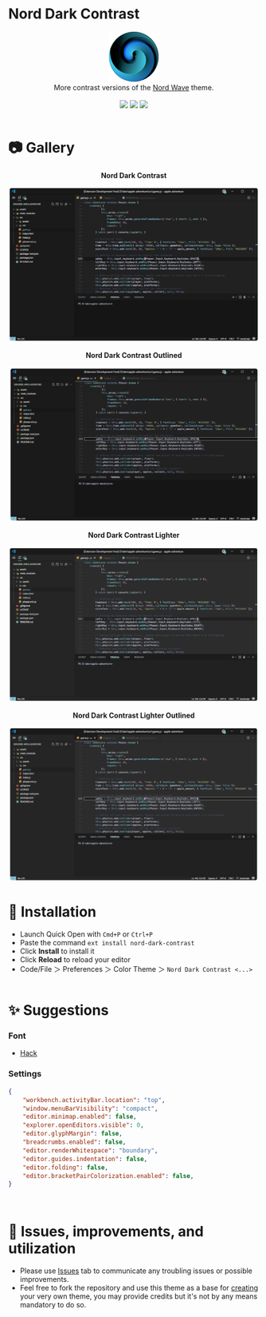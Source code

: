 # Nord Dark Contrast

<div align='center'>
    <img src='assets/icon.png' alt='icon' width='100px'>
    <div>
    More contrast versions of the <a target='_blank' href='https://marketplace.visualstudio.com/items?itemName=dnlytras.nord-wave'>Nord Wave</a> theme.
    </div>
    <br>
    <div>
    <a><img src="https://img.shields.io/visual-studio-marketplace/v/simojanhunen.nord-dark-contrast?color=%230e687c7b&style=for-the-badge" /></a>
    <a><img src="https://img.shields.io/visual-studio-marketplace/i/simojanhunen.nord-dark-contrast?color=%230e687c7b&style=for-the-badge" /></a>
    <a><img src="https://img.shields.io/github/license/simojanhunen/nord-dark-contrast?color=%230e687c7b&style=for-the-badge"  /></a>
    </div>
</div><br>

# 📷 Gallery
<div align='center'>
    <div><b>Nord Dark Contrast</b></div>
</div>

![Screenshot](assets/screenshot.png)<br>
<div align='center'>
    <div><b>Nord Dark Contrast Outlined</b></div>
</div>

![Screenshot](assets/screenshot2.png)<br>

<div align='center'>
    <div><b>Nord Dark Contrast Lighter</b></div>
</div>

![Screenshot](assets/screenshot3.png)

<div align='center'>
    <div><b>Nord Dark Contrast Lighter Outlined</b></div>
</div>

![Screenshot](assets/screenshot4.png)

# 🔌 Installation

- Launch Quick Open with `Cmd+P` or `Ctrl+P`
- Paste the command `ext install nord-dark-contrast`
- Click __Install__ to install it
- Click __Reload__ to reload your editor
- Code/File ＞ Preferences ＞ Color Theme ＞ `Nord Dark Contrast <...>`<br><br>

# ✨ Suggestions

### Font
- [Hack](https://sourcefoundry.org/hack/)

### Settings
```json
{
    "workbench.activityBar.location": "top",
    "window.menuBarVisibility": "compact",
    "editor.minimap.enabled": false,
    "explorer.openEditors.visible": 0,
    "editor.glyphMargin": false,
    "breadcrumbs.enabled": false,
    "editor.renderWhitespace": "boundary",
    "editor.guides.indentation": false,
    "editor.folding": false,
    "editor.bracketPairColorization.enabled": false,
}
```
<br>

# 🐛 Issues, improvements, and utilization

- Please use [Issues](https://github.com/simojanhunen/nord-dark-contrast/issues) tab to communicate any troubling issues or possible improvements.
- Feel free to fork the repository and use this theme as a base for [creating](https://code.visualstudio.com/docs/getstarted/themes#_creating-your-own-color-theme) your very own theme, you may provide credits but it's not by any means mandatory to do so.
